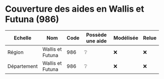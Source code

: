 # Couverture des aides en Wallis et Futuna (986)


| Echelle | Nom | Code | Possède une aide | Modélisée | Relue |
| ------- | --- | ---- | ---------------- | --------- | ----- |
| Région | Wallis et Futuna | 986 | ❔ | ❌ | ❌ |
| Département | Wallis et Futuna | 986 | ❔ | ❌ | ❌ |
